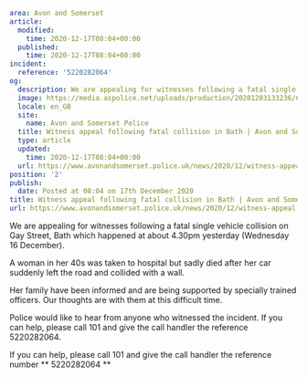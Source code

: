 ```yaml
area: Avon and Somerset
article:
  modified:
    time: 2020-12-17T08:04+00:00
  published:
    time: 2020-12-17T08:04+00:00
incident:
  reference: '5220282064'
og:
  description: We are appealing for witnesses following a fatal single vehicle collision on Gay Street, Bath which happened at about 4.30pm yesterday (Wednesday 16 December).
  image: https://media.aspolice.net/uploads/production/20201203133236/Can-you-help-hat.jpg
  locale: en_GB
  site:
    name: Avon and Somerset Police
  title: Witness appeal following fatal collision in Bath | Avon and Somerset Police
  type: article
  updated:
    time: 2020-12-17T08:04+00:00
  url: https://www.avonandsomerset.police.uk/news/2020/12/witness-appeal-following-fatal-collision-in-bath/
position: '2'
publish:
  date: Posted at 08:04 on 17th December 2020
title: Witness appeal following fatal collision in Bath | Avon and Somerset Police
url: https://www.avonandsomerset.police.uk/news/2020/12/witness-appeal-following-fatal-collision-in-bath/
```

We are appealing for witnesses following a fatal single vehicle collision on Gay Street, Bath which happened at about 4.30pm yesterday (Wednesday 16 December).

A woman in her 40s was taken to hospital but sadly died after her car suddenly left the road and collided with a wall.

Her family have been informed and are being supported by specially trained officers. Our thoughts are with them at this difficult time.

Police would like to hear from anyone who witnessed the incident. If you can help, please call 101 and give the call handler the reference 5220282064.

If you can help, please call 101 and give the call handler the reference number ** 5220282064 **
